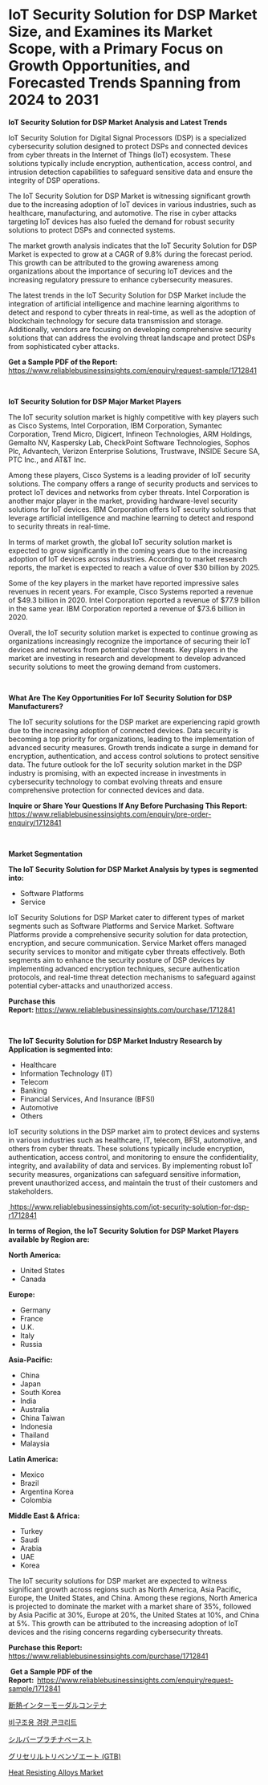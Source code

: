 <p><h1>IoT Security Solution for DSP Market Size, and Examines its Market Scope, with a Primary Focus on Growth Opportunities, and Forecasted Trends Spanning from 2024 to 2031</h1></p><p><strong>IoT Security Solution for DSP Market Analysis and Latest Trends</strong></p>
<p><p>IoT Security Solution for Digital Signal Processors (DSP) is a specialized cybersecurity solution designed to protect DSPs and connected devices from cyber threats in the Internet of Things (IoT) ecosystem. These solutions typically include encryption, authentication, access control, and intrusion detection capabilities to safeguard sensitive data and ensure the integrity of DSP operations.</p><p>The IoT Security Solution for DSP Market is witnessing significant growth due to the increasing adoption of IoT devices in various industries, such as healthcare, manufacturing, and automotive. The rise in cyber attacks targeting IoT devices has also fueled the demand for robust security solutions to protect DSPs and connected systems.</p><p>The market growth analysis indicates that the IoT Security Solution for DSP Market is expected to grow at a CAGR of 9.8% during the forecast period. This growth can be attributed to the growing awareness among organizations about the importance of securing IoT devices and the increasing regulatory pressure to enhance cybersecurity measures.</p><p>The latest trends in the IoT Security Solution for DSP Market include the integration of artificial intelligence and machine learning algorithms to detect and respond to cyber threats in real-time, as well as the adoption of blockchain technology for secure data transmission and storage. Additionally, vendors are focusing on developing comprehensive security solutions that can address the evolving threat landscape and protect DSPs from sophisticated cyber attacks.</p></p>
<p><strong>Get a Sample PDF of the Report:&nbsp;</strong> <a href="https://www.reliablebusinessinsights.com/enquiry/request-sample/1712841">https://www.reliablebusinessinsights.com/enquiry/request-sample/1712841</a></p>
<p>&nbsp;</p>
<p><strong>IoT Security Solution for DSP Major Market Players</strong></p>
<p><p>The IoT security solution market is highly competitive with key players such as Cisco Systems, Intel Corporation, IBM Corporation, Symantec Corporation, Trend Micro, Digicert, Infineon Technologies, ARM Holdings, Gemalto NV, Kaspersky Lab, CheckPoint Software Technologies, Sophos Plc, Advantech, Verizon Enterprise Solutions, Trustwave, INSIDE Secure SA, PTC Inc., and AT&T Inc. </p><p>Among these players, Cisco Systems is a leading provider of IoT security solutions. The company offers a range of security products and services to protect IoT devices and networks from cyber threats. Intel Corporation is another major player in the market, providing hardware-level security solutions for IoT devices. IBM Corporation offers IoT security solutions that leverage artificial intelligence and machine learning to detect and respond to security threats in real-time.</p><p>In terms of market growth, the global IoT security solution market is expected to grow significantly in the coming years due to the increasing adoption of IoT devices across industries. According to market research reports, the market is expected to reach a value of over $30 billion by 2025.</p><p>Some of the key players in the market have reported impressive sales revenues in recent years. For example, Cisco Systems reported a revenue of $49.3 billion in 2020. Intel Corporation reported a revenue of $77.9 billion in the same year. IBM Corporation reported a revenue of $73.6 billion in 2020.</p><p>Overall, the IoT security solution market is expected to continue growing as organizations increasingly recognize the importance of securing their IoT devices and networks from potential cyber threats. Key players in the market are investing in research and development to develop advanced security solutions to meet the growing demand from customers.</p></p>
<p>&nbsp;</p>
<p><strong>What Are The Key Opportunities For IoT Security Solution for DSP Manufacturers?</strong></p>
<p><p>The IoT security solutions for the DSP market are experiencing rapid growth due to the increasing adoption of connected devices. Data security is becoming a top priority for organizations, leading to the implementation of advanced security measures. Growth trends indicate a surge in demand for encryption, authentication, and access control solutions to protect sensitive data. The future outlook for the IoT security solution market in the DSP industry is promising, with an expected increase in investments in cybersecurity technology to combat evolving threats and ensure comprehensive protection for connected devices and data.</p></p>
<p><strong>Inquire or Share Your Questions If Any Before Purchasing This Report:</strong> <a href="https://www.reliablebusinessinsights.com/enquiry/pre-order-enquiry/1712841">https://www.reliablebusinessinsights.com/enquiry/pre-order-enquiry/1712841</a></p>
<p>&nbsp;</p>
<p><strong>Market Segmentation</strong></p>
<p><strong>The IoT Security Solution for DSP Market Analysis by types is segmented into:</strong></p>
<p><ul><li>Software Platforms</li><li>Service</li></ul></p>
<p><p>IoT Security Solutions for DSP Market cater to different types of market segments such as Software Platforms and Service Market. Software Platforms provide a comprehensive security solution for data protection, encryption, and secure communication. Service Market offers managed security services to monitor and mitigate cyber threats effectively. Both segments aim to enhance the security posture of DSP devices by implementing advanced encryption techniques, secure authentication protocols, and real-time threat detection mechanisms to safeguard against potential cyber-attacks and unauthorized access.</p></p>
<p><strong>Purchase this Report:&nbsp;</strong><a href="https://www.reliablebusinessinsights.com/purchase/1712841">https://www.reliablebusinessinsights.com/purchase/1712841</a></p>
<p>&nbsp;</p>
<p><strong>The IoT Security Solution for DSP Market Industry Research by Application is segmented into:</strong></p>
<p><ul><li>Healthcare</li><li>Information Technology (IT)</li><li>Telecom</li><li>Banking</li><li>Financial Services, And Insurance (BFSI)</li><li>Automotive</li><li>Others</li></ul></p>
<p><p>IoT security solutions in the DSP market aim to protect devices and systems in various industries such as healthcare, IT, telecom, BFSI, automotive, and others from cyber threats. These solutions typically include encryption, authentication, access control, and monitoring to ensure the confidentiality, integrity, and availability of data and services. By implementing robust IoT security measures, organizations can safeguard sensitive information, prevent unauthorized access, and maintain the trust of their customers and stakeholders.</p></p>
<p><a href="https://www.reliablebusinessinsights.com/iot-security-solution-for-dsp-r1712841">&nbsp;https://www.reliablebusinessinsights.com/iot-security-solution-for-dsp-r1712841</a></p>
<p><strong>In terms of Region, the IoT Security Solution for DSP Market Players available by Region are:</strong></p>
<p>
    <p> <strong> North America: </strong>
        <ul>
            <li>United States</li>
            <li>Canada</li>
        </ul>
        </p> 
    <p> <strong> Europe: </strong>
        <ul>
            <li>Germany</li>
            <li>France</li>
            <li>U.K.</li>
            <li>Italy</li>
            <li>Russia</li>
        </ul>
        </p> 
    <p> <strong> Asia-Pacific: </strong>
        <ul>
            <li>China</li>
            <li>Japan</li>
            <li>South Korea</li>
            <li>India</li>
            <li>Australia</li>
            <li>China Taiwan</li>
            <li>Indonesia</li>
            <li>Thailand</li>
            <li>Malaysia</li>
        </ul>
        </p> 
    <p> <strong> Latin America: </strong>
        <ul>
            <li>Mexico</li>
            <li>Brazil</li>
            <li>Argentina Korea</li>
            <li>Colombia</li>
        </ul>
        </p> 
    <p> <strong> Middle East & Africa: </strong>
        <ul>
            <li>Turkey</li>
            <li>Saudi</li>
            <li>Arabia</li>
            <li>UAE</li>
            <li>Korea</li>
        </ul>
    </p>
    </p>
<p><p>The IoT security solutions for DSP market are expected to witness significant growth across regions such as North America, Asia Pacific, Europe, the United States, and China. Among these regions, North America is projected to dominate the market with a market share of 35%, followed by Asia Pacific at 30%, Europe at 20%, the United States at 10%, and China at 5%. This growth can be attributed to the increasing adoption of IoT devices and the rising concerns regarding cybersecurity threats.</p></p>
<p><strong>Purchase this Report: </strong><a href="https://www.reliablebusinessinsights.com/purchase/1712841">https://www.reliablebusinessinsights.com/purchase/1712841</a></p>
<p>&nbsp;<strong>Get a Sample PDF of the Report:&nbsp;&nbsp;</strong><a href="https://www.reliablebusinessinsights.com/enquiry/request-sample/1712841">https://www.reliablebusinessinsights.com/enquiry/request-sample/1712841</a></p>
<p><strong></strong></p>
<p><p><a href="https://medium.com/@carllane655/%E7%B5%B6%E7%B8%81%E3%81%95%E3%82%8C%E3%81%9F%E3%82%A4%E3%83%B3%E3%82%BF%E3%83%BC%E3%83%A2%E3%83%BC%E3%83%80%E3%83%AB%E3%82%B3%E3%83%B3%E3%83%86%E3%83%8A%E5%B8%82%E5%A0%B4%E8%A6%8F%E6%A8%A1-%E5%B8%82%E5%A0%B4%E5%B1%95%E6%9C%9B%E3%81%8A%E3%82%88%E3%81%B3%E5%B8%82%E5%A0%B4%E4%BA%88%E6%B8%AC-2024%E5%B9%B4%E3%81%8B%E3%82%892031%E5%B9%B4%E3%81%BE%E3%81%A7-9c0f108c8b47">断熱インターモーダルコンテナ</a></p><p><a href="https://github.com/Howaoole34545/Market-Research-Report-List-2/blob/main/9718836110575.md">비구조용 경량 콘크리트</a></p><p><a href="https://medium.com/@charityrice70/%E3%82%B7%E3%83%AB%E3%83%90%E3%83%BC%E3%83%97%E3%83%A9%E3%83%81%E3%83%8A%E3%83%9A%E3%83%BC%E3%82%B9%E3%83%88%E5%B8%82%E5%A0%B4-2031%E5%B9%B4%E3%81%BE%E3%81%A7%E3%81%AE%E6%88%90%E5%8A%9F%E3%81%99%E3%82%8B%E3%83%93%E3%82%B8%E3%83%8D%E3%82%B9%E6%88%A6%E7%95%A5%E3%81%AE%E9%8D%B5-e3fab405a306">シルバープラチナペースト</a></p><p><a href="https://github.com/KaydenJohns1964/Market-Research-Report-List-2/blob/main/6806846112634.md">グリセリルトリベンゾエート (GTB)</a></p><p><a href="https://github.com/guneycigdem35/Market-Research-Report-List-3/blob/main/heat-resisting-alloys-market.md">Heat Resisting Alloys Market</a></p></p>